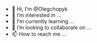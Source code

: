 - 👋 Hi, I’m @Olegchopyk
- 👀 I’m interested in ...
- 🌱 I’m currently learning ...
- 💞️ I’m looking to collaborate on ...
- 📫 How to reach me ...

<!---
Olegchopyk/Olegchopyk is a ✨ special ✨ repository because its `README.md` (this file) appears on your GitHub profile.
You can click the Preview link to take a look at your changes.
--->
